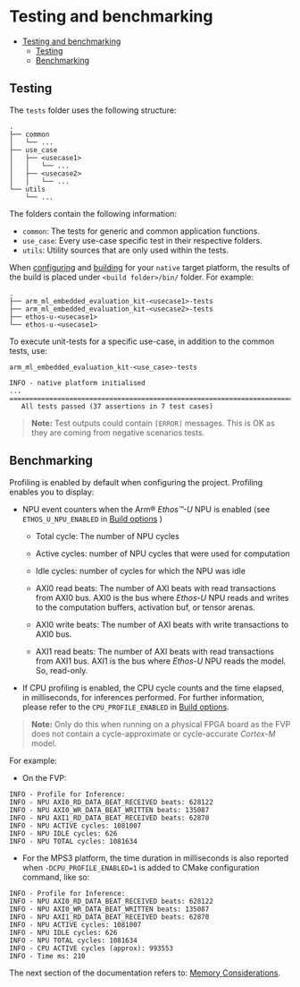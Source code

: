 # Testing and benchmarking

- [Testing and benchmarking](#testing-and-benchmarking)
  - [Testing](#testing)
  - [Benchmarking](#benchmarking)

## Testing

The `tests` folder uses the following structure:

```tree
.
├── common
│   └── ...
├── use_case
│   ├── <usecase1>
│   │   └── ...
│   ├── <usecase2>
│   │   └── ...
└── utils
    └── ...
```

The folders contain the following information:

- `common`: The tests for generic and common application functions.
- `use_case`: Every use-case specific test in their respective folders.
- `utils`: Utility sources that are only used within the tests.

When [configuring](./building.md#configuring-native-unit_test-build) and
[building](./building.md#building-the-configured-project) for your `native` target platform, the results of the build is
placed under `<build folder>/bin/` folder. For example:

```tree
.
├── arm_ml_embedded_evaluation_kit-<usecase1>-tests
├── arm_ml_embedded_evaluation_kit-<usecase2>-tests
├── ethos-u-<usecase1>
└── ethos-u-<usecase1>
```

To execute unit-tests for a specific use-case, in addition to the common tests, use:

```commandline
arm_ml_embedded_evaluation_kit-<use_case>-tests
```

```log
INFO - native platform initialised
...
===============================================================================
   All tests passed (37 assertions in 7 test cases)
```

> **Note:** Test outputs could contain `[ERROR]` messages. This is OK as they are coming from negative scenarios tests.

## Benchmarking

Profiling is enabled by default when configuring the project. Profiling enables you to display:

- NPU event counters when the Arm® *Ethos™-U* NPU is enabled (see `ETHOS_U_NPU_ENABLED` in [Build options](./building.md#build-options) )

  - Total cycle: The number of NPU cycles

  - Active cycles: number of NPU cycles that were used for computation

  - Idle cycles: number of cycles for which the NPU was idle

  - AXI0 read beats: The number of AXI beats with read transactions from AXI0 bus. AXI0 is the bus where
    *Ethos-U* NPU reads and writes to the computation buffers, activation buf, or tensor arenas.

  - AXI0 write beats: The number of AXI beats with write transactions to AXI0 bus.

  - AXI1 read beats: The number of AXI beats with read transactions from AXI1 bus. AXI1 is the bus where
   *Ethos-U* NPU reads the model. So, read-only.

- If CPU profiling is enabled, the CPU cycle counts and the time elapsed, in milliseconds, for inferences performed. For
  further information, please refer to the `CPU_PROFILE_ENABLED` in [Build options](./building.md#build-options).

> **Note:** Only do this when running on a physical FPGA board as the FVP does not contain a cycle-approximate or
> cycle-accurate *Cortex-M* model.

For example:

- On the FVP:

```log
INFO - Profile for Inference:
INFO - NPU AXI0_RD_DATA_BEAT_RECEIVED beats: 628122
INFO - NPU AXI0_WR_DATA_BEAT_WRITTEN beats: 135087
INFO - NPU AXI1_RD_DATA_BEAT_RECEIVED beats: 62870
INFO - NPU ACTIVE cycles: 1081007
INFO - NPU IDLE cycles: 626
INFO - NPU TOTAL cycles: 1081634
```

- For the MPS3 platform, the time duration in milliseconds is also reported when `-DCPU_PROFILE_ENABLED=1` is added to
  CMake configuration command, like so:

```log
INFO - Profile for Inference:
INFO - NPU AXI0_RD_DATA_BEAT_RECEIVED beats: 628122
INFO - NPU AXI0_WR_DATA_BEAT_WRITTEN beats: 135087
INFO - NPU AXI1_RD_DATA_BEAT_RECEIVED beats: 62870
INFO - NPU ACTIVE cycles: 1081007
INFO - NPU IDLE cycles: 626
INFO - NPU TOTAL cycles: 1081634
INFO - CPU ACTIVE cycles (approx): 993553
INFO - Time ms: 210
```

The next section of the documentation refers to: [Memory Considerations](memory_considerations.md).
